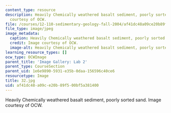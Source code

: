 ```yaml
---
content_type: resource
description: Heavily Chemically weathered basalt sediment, poorly sorted sand. Image
  courtesy of OCW.
file: /courses/12-110-sedimentary-geology-fall-2004/af41dc48a09ce20b89f500bf5a381400_32.jpg
file_type: image/jpeg
image_metadata:
  caption: Heavily Chemically weathered basalt sediment, poorly sorted sand.
  credit: Image courtesy of OCW.
  image-alt: Heavily Chemically weathered basalt sediment, poorly sorted sand.
learning_resource_types: []
ocw_type: OCWImage
parent_title: 'Image Gallery: Lab 2'
parent_type: CourseSection
parent_uid: 1e6e9890-5931-e35b-0daa-156596c40ce6
resourcetype: Image
title: 32.jpg
uid: af41dc48-a09c-e20b-89f5-00bf5a381400
---
```

Heavily Chemically weathered basalt sediment, poorly sorted sand. Image courtesy of OCW.

